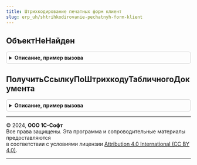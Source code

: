 ```yaml
---
title: Штрихкодирование печатных форм клиент
slug: erp_uh/shtrihkodirovanie-pechatnyh-form-klient
---
```



## ОбъектНеНайден
<details style="margin: 1em 0; padding: 0.5em; border: 1px solid #ccc; border-radius: 6px;">

<summary style="font-weight: bold; cursor: pointer;">Описание, пример вызова</summary>

```bsl

// Процедура - Объект не найден
//
// Параметры:
//  Штрихкод - Строка - Штрихкод
//  ИскатьПоВсемОбъектам - Булево - Искать по всем объектам.
//
Процедура ОбъектНеНайден(Штрихкод, ИскатьПоВсемОбъектам = Истина) Экспорт
```

Пример вызова
```bsl
ШтрихкодированиеПечатныхФормКлиент.ОбъектНеНайден(Штрихкод, ИскатьПоВсемОбъектам);
```
</details>

## ПолучитьСсылкуПоШтрихкодуТабличногоДокумента
<details style="margin: 1em 0; padding: 0.5em; border: 1px solid #ccc; border-radius: 6px;">

<summary style="font-weight: bold; cursor: pointer;">Описание, пример вызова</summary>

```bsl

// Функция - Получить ссылку по штрихкоду табличного документа
//
// Параметры:
//  Штрихкод - Строка - Штрихкод
//  Менеджеры - Массив - Менеджеры документов.
//
// Возвращаемое значение:
//  Массив - Массив ссылок на найденные документы.
//
Функция ПолучитьСсылкуПоШтрихкодуТабличногоДокумента(Штрихкод, Менеджеры = Неопределено) Экспорт
```

Пример вызова
```bsl
Результат = ШтрихкодированиеПечатныхФормКлиент.ПолучитьСсылкуПоШтрихкодуТабличногоДокумента(Штрихкод, Менеджеры);
```
</details>

---

© 2024, **ООО 1С-Софт**  
Все права защищены. Эта программа и сопроводительные материалы предоставляются  
в соответствии с условиями лицензии [Attribution 4.0 International (CC BY 4.0)](https://creativecommons.org/licenses/by/4.0/legalcode).

---
